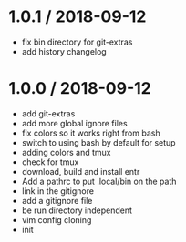 
1.0.1 / 2018-09-12
==================

  * fix bin directory for git-extras
  * add history changelog

1.0.0 / 2018-09-12 
==================

 * add git-extras
 * add more global ignore files
 * fix colors so it works right from bash
 * switch to using bash by default for setup
 * adding colors and tmux
 * check for tmux
 * download, build and install entr
 * Add a pathrc to put .local/bin on the path
 * link in the gitignore
 * add a gitignore file
 * be run directory independent
 * vim config cloning
 * init
